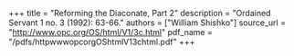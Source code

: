 +++
title = "Reforming the Diaconate, Part 2"
description = "Ordained Servant 1 no. 3 (1992): 63-66."
authors = ["William Shishko"]
source_url = "http://www.opc.org/OS/html/V1/3c.html"
pdf_name = "/pdfs/httpwwwopcorgOShtmlV13chtml.pdf"
+++
